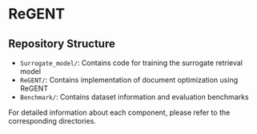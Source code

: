 # ReGENT

## Repository Structure

- `Surrogate_model/`: Contains code for training the surrogate retrieval model
- `ReGENT/`: Contains implementation of document optimization using ReGENT
- `Benchmark/`: Contains dataset information and evaluation benchmarks

For detailed information about each component, please refer to the corresponding directories.
